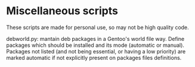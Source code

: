 Miscellaneous scripts
=====================

These scripts are made for personal use, so may not be high quality code.

debworld.py: mantain deb packages in a Gentoo's world file way. Define packages which should be installed and its mode (automatic or manual). Packages not listed (and not being essential, or having a low priority) are marked automatic if not explicitly present on packages files definitions.
